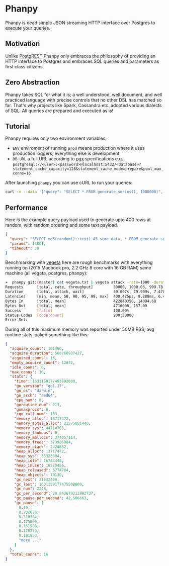 # Phanpy

Phanpy is dead simple JSON streaming HTTP interface over Postgres to execute your queries.

## Motivation

Unlike [PostgREST](https://postgrest.org/en/v8.0/index.html) Phanpy only embraces the philosophy of 
providing an HTTP interface to Postgres and embraces SQL queries and parameters as first class citizens. 

## Zero Abstraction
Phanpy takes SQL for what it is; a well understood, well document, and well practiced language 
with precise controls that no other DSL has matched so far. That's why projects like Spark, Cassandra etc. adopted
various dialects of SQL. All queries are prepared and executed as is!

## Tutorial

Phanpy requires only two environment variables:
 - `ENV` enviroment of running `prod` means production where it uses production loggers, everything else is development
 - `DB_URL` a full URL according to [pgx](https://github.com/jackc/pgx) specifications e.g. `postgresql://<user>:<password>@localhost:5432/<database>?statement_cache_capacity=128&statement_cache_mode=prepare&pool_max_conns=16`

After launching `phanpy` you can use cURL to run your queries:

```bash
curl -v --data '{"query": "SELECT * FROM generate_series(1, 1000000)", "params": [], "timeout": 30}' http://localhost:8080/
```

## Performance

Here is the example query payload used to generate upto 400 rows at random, with random ordering and some text payload.

```json
{
  "query": "SELECT md5(random()::text) AS some_data, * FROM generate_series(1, (random() * $1)::int) ORDER BY RANDOM()",
  "params": [400],
  "timeout": 30
}
```

Benchmarking with [vegeta](https://github.com/tsenart/vegeta) here are rough benchmarks with everything running on 
(2015 Macbook pro, 2.2 GHz 8 core with 16 GB RAM) same machine (all vegeta, postgres, phanpy):

```bash
➜  phanpy git:(master) cat vegeta.txt | vegeta attack -rate=1000 -duration=30s | vegeta report
Requests      [total, rate, throughput]         30000, 1000.03, 999.78
Duration      [total, attack, wait]             30.007s, 29.999s, 7.478ms
Latencies     [min, mean, 50, 90, 95, 99, max]  400.425µs, 9.288ms, 6.457ms, 17.67ms, 28.689ms, 59.23ms, 166.477ms
Bytes In      [total, mean]                     422840350, 14094.68
Bytes Out     [total, mean]                     4710000, 157.00
Success       [ratio]                           100.00%
Status Codes  [code:count]                      200:30000
Error Set:
```

During all of this maximum memory was reported under 50MB RSS; avg runtime stats looked something like this:

```json
{
  "acquire_count": 101490,
  "acquire_duration": 508260937427,
  "acquired_conns": 16,
  "empty_acquire_count": 12972,
  "idle_conns": 0,
  "max_conns": 16,
  "stats": {
    "time": 1631159177493892000,
    "go_version": "go1.17",
    "go_os": "darwin",
    "go_arch": "amd64",
    "cpu_num": 8,
    "goroutine_num": 213,
    "gomaxprocs": 8,
    "cgo_call_num": 133,
    "memory_alloc": 13717472,
    "memory_total_alloc": 21575081440,
    "memory_sys": 44714768,
    "memory_lookups": 0,
    "memory_mallocs": 374057114,
    "memory_frees": 373986984,
    "memory_stack": 2424832,
    "heap_alloc": 13717472,
    "heap_sys": 35323904,
    "heap_idle": 16744448,
    "heap_inuse": 18579456,
    "heap_released": 6774784,
    "heap_objects": 70130,
    "gc_next": 21642400,
    "gc_last": 1631159177475508000,
    "gc_num": 2348,
    "gc_per_second": 20.843679212802737,
    "gc_pause_per_second": 42.506663,
    "gc_pause": [
      0.19,
      0.232078,
      0.310384,
      0.175009,
      0.151908,
      0.178259,
      0.181853,
      "more ..."
    ]
  },
  "total_conns": 16
}
```
